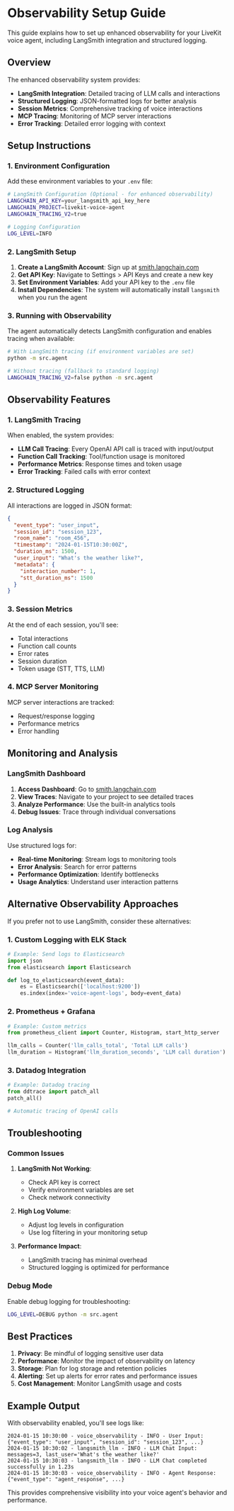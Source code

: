 # Observability Setup Guide

This guide explains how to set up enhanced observability for your LiveKit voice agent, including LangSmith integration and structured logging.

## Overview

The enhanced observability system provides:
- **LangSmith Integration**: Detailed tracing of LLM calls and interactions
- **Structured Logging**: JSON-formatted logs for better analysis
- **Session Metrics**: Comprehensive tracking of voice interactions
- **MCP Tracing**: Monitoring of MCP server interactions
- **Error Tracking**: Detailed error logging with context

## Setup Instructions

### 1. Environment Configuration

Add these environment variables to your `.env` file:

```bash
# LangSmith Configuration (Optional - for enhanced observability)
LANGCHAIN_API_KEY=your_langsmith_api_key_here
LANGCHAIN_PROJECT=livekit-voice-agent
LANGCHAIN_TRACING_V2=true

# Logging Configuration
LOG_LEVEL=INFO
```

### 2. LangSmith Setup

1. **Create a LangSmith Account**: Sign up at [smith.langchain.com](https://smith.langchain.com)
2. **Get API Key**: Navigate to Settings > API Keys and create a new key
3. **Set Environment Variables**: Add your API key to the `.env` file
4. **Install Dependencies**: The system will automatically install `langsmith` when you run the agent

### 3. Running with Observability

The agent automatically detects LangSmith configuration and enables tracing when available:

```bash
# With LangSmith tracing (if environment variables are set)
python -m src.agent

# Without tracing (fallback to standard logging)
LANGCHAIN_TRACING_V2=false python -m src.agent
```

## Observability Features

### 1. LangSmith Tracing

When enabled, the system provides:
- **LLM Call Tracing**: Every OpenAI API call is traced with input/output
- **Function Call Tracking**: Tool/function usage is monitored
- **Performance Metrics**: Response times and token usage
- **Error Tracking**: Failed calls with error context

### 2. Structured Logging

All interactions are logged in JSON format:

```json
{
  "event_type": "user_input",
  "session_id": "session_123",
  "room_name": "room_456",
  "timestamp": "2024-01-15T10:30:00Z",
  "duration_ms": 1500,
  "user_input": "What's the weather like?",
  "metadata": {
    "interaction_number": 1,
    "stt_duration_ms": 1500
  }
}
```

### 3. Session Metrics

At the end of each session, you'll see:
- Total interactions
- Function call counts
- Error rates
- Session duration
- Token usage (STT, TTS, LLM)

### 4. MCP Server Monitoring

MCP server interactions are tracked:
- Request/response logging
- Performance metrics
- Error handling

## Monitoring and Analysis

### LangSmith Dashboard

1. **Access Dashboard**: Go to [smith.langchain.com](https://smith.langchain.com)
2. **View Traces**: Navigate to your project to see detailed traces
3. **Analyze Performance**: Use the built-in analytics tools
4. **Debug Issues**: Trace through individual conversations

### Log Analysis

Use structured logs for:
- **Real-time Monitoring**: Stream logs to monitoring tools
- **Error Analysis**: Search for error patterns
- **Performance Optimization**: Identify bottlenecks
- **Usage Analytics**: Understand user interaction patterns

## Alternative Observability Approaches

If you prefer not to use LangSmith, consider these alternatives:

### 1. Custom Logging with ELK Stack

```python
# Example: Send logs to Elasticsearch
import json
from elasticsearch import Elasticsearch

def log_to_elasticsearch(event_data):
    es = Elasticsearch(['localhost:9200'])
    es.index(index='voice-agent-logs', body=event_data)
```

### 2. Prometheus + Grafana

```python
# Example: Custom metrics
from prometheus_client import Counter, Histogram, start_http_server

llm_calls = Counter('llm_calls_total', 'Total LLM calls')
llm_duration = Histogram('llm_duration_seconds', 'LLM call duration')
```

### 3. Datadog Integration

```python
# Example: Datadog tracing
from ddtrace import patch_all
patch_all()

# Automatic tracing of OpenAI calls
```

## Troubleshooting

### Common Issues

1. **LangSmith Not Working**:
   - Check API key is correct
   - Verify environment variables are set
   - Check network connectivity

2. **High Log Volume**:
   - Adjust log levels in configuration
   - Use log filtering in your monitoring setup

3. **Performance Impact**:
   - LangSmith tracing has minimal overhead
   - Structured logging is optimized for performance

### Debug Mode

Enable debug logging for troubleshooting:

```bash
LOG_LEVEL=DEBUG python -m src.agent
```

## Best Practices

1. **Privacy**: Be mindful of logging sensitive user data
2. **Performance**: Monitor the impact of observability on latency
3. **Storage**: Plan for log storage and retention policies
4. **Alerting**: Set up alerts for error rates and performance issues
5. **Cost Management**: Monitor LangSmith usage and costs

## Example Output

With observability enabled, you'll see logs like:

```
2024-01-15 10:30:00 - voice_observability - INFO - User Input: {"event_type": "user_input", "session_id": "session_123", ...}
2024-01-15 10:30:02 - langsmith_llm - INFO - LLM Chat Input: messages=3, last_user='What's the weather like?'
2024-01-15 10:30:03 - langsmith_llm - INFO - LLM Chat completed successfully in 1.23s
2024-01-15 10:30:03 - voice_observability - INFO - Agent Response: {"event_type": "agent_response", ...}
```

This provides comprehensive visibility into your voice agent's behavior and performance.
